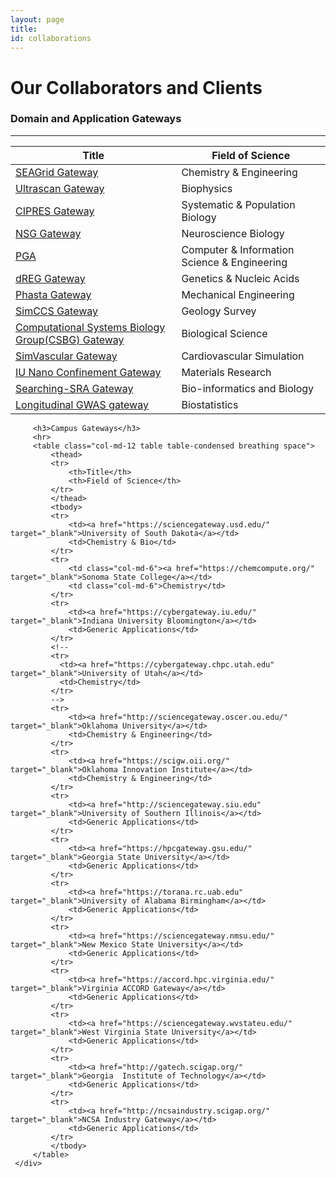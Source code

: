 ```yaml
---
layout: page
title:
id: collaborations
---
```

 
 <div class="row breathing-space">
     <div class="container">
         <h1 class="breathing-space">Our Collaborators and Clients</h1>
         <h3>Domain and Application Gateways</h3>
         <hr>
         <table class="col-md-12 table table-condensed breathing space">
             <thead>
             <tr> 
                 <th>Title</th>
                 <th>Field of Science</th>
             </tr>
             </thead>
             <tbody>
             <tr>
                 <td class="col-md-6"><a href="https://seagrid.org/" target="_blank">SEAGrid Gateway</a></td>
                 <td  class="col-md-6">Chemistry & Engineering</td>
             </tr>
             <tr>
                 <td><a href="http://wiki.bcf2.uthscsa.edu/limsv3/" target="_blank">Ultrascan Gateway</a></td>
                 <td>Biophysics</td>
             </tr>
             <tr>
                 <td><a href="https://www.phylo.org/" target="_blank">CIPRES Gateway</a></td>
                 <td>Systematic & Population Biology</td>
             </tr>
             <tr>
                 <td><a href="http://www.nsgportal.org/" target="_blank">NSG Gateway</a></td>
                 <td>Neuroscience Biology</td>
             </tr>
             <tr>
                 <td><a href="https://testdrive.airavata.org/" target="_blank">PGA</a></td>
                 <td>Computer & Information Science & Engineering</td>
             </tr>
             <tr>
                 <td><a href="https://dreg.dnasequence.org/" target="_blank">dREG Gateway</a></td>
                 <td>Genetics & Nucleic Acids</td>
             </tr>
             <tr>
                 <td><a href="https://phasta.scigap.org/" target="_blank">Phasta Gateway</a></td>
                 <td>Mechanical Engineering</td>
             </tr>
             <tr>
                 <td><a href="https://geosurveyiu.scigap.org/" target="_blank">SimCCS Gateway</a></td>
                 <td>Geology Survey</td>
             </tr>
             <tr>
                 <td><a href="https://sciencegateway.brylinski.org/" target="_blank">Computational Systems Biology Group(CSBG) Gateway</a></td>
                 <td>Biological Science</td>
             </tr>
             <tr>
                 <td><a href="https://gateway.simvascular.org/" target="_blank">SimVascular Gateway</a></td>
                 <td>Cardiovascular Simulation</td>
             </tr>
             <tr>
                 <td><a href="https://nanoconfinement.sciencegateways.iu.edu/" target="_blank">IU Nano Confinement Gateway</a></td>
                 <td>Materials Research</td>
             </tr>
             <tr>
                 <td><a href="http://searchsra.scigap.org/ " target="_blank">Searching-SRA Gateway</a></td>
                 <td>Bio-informatics and Biology</td>
             </tr>
             <tr>
                 <td><a href="http://js-156-155.jetstream-cloud.org/" target="_blank">Longitudinal GWAS gateway</a></td>
                 <td>Biostatistics</td>
             </tr>
             </tbody>
         </table>
 
         <h3>Campus Gateways</h3>
         <hr>
         <table class="col-md-12 table table-condensed breathing space">
             <thead>
             <tr>
                 <th>Title</th>
                 <th>Field of Science</th>
             </tr>
             </thead>
             <tbody>
             <tr>
                 <td><a href="https://sciencegateway.usd.edu/" target="_blank">University of South Dakota</a></td>
                 <td>Chemistry & Bio</td>
             </tr>
             <tr>
                 <td class="col-md-6"><a href="https://chemcompute.org/" target="_blank">Sonoma State College</a></td>
                 <td class="col-md-6">Chemistry</td>
             </tr>
             <tr>
                 <td><a href="https://cybergateway.iu.edu/" target="_blank">Indiana University Bloomington</a></td>
                 <td>Generic Applications</td>
             </tr>
             <!--
             <tr>
               <td><a href="https://cybergateway.chpc.utah.edu" target="_blank">University of Utah</a></td>
               <td>Chemistry</td>
             </tr>
             -->
             <tr>
                 <td><a href="http://sciencegateway.oscer.ou.edu/" target="_blank">Oklahoma University</a></td>
                 <td>Chemistry & Engineering</td>
             </tr>
             <tr>
                 <td><a href="https://scigw.oii.org/" target="_blank">Oklahoma Innovation Institute</a></td>
                 <td>Chemistry & Engineering</td>
             </tr>
             <tr>
                 <td><a href="http://sciencegateway.siu.edu" target="_blank">University of Southern Illinois</a></td>
                 <td>Generic Applications</td>
             </tr>
             <tr>
                 <td><a href="https://hpcgateway.gsu.edu/" target="_blank">Georgia State University</a></td>
                 <td>Generic Applications</td>
             </tr>
             <tr>
                 <td><a href="https://torana.rc.uab.edu" target="_blank">University of Alabama Birmingham</a></td>
                 <td>Generic Applications</td>
             </tr>
             <tr>
                 <td><a href="https://sciencegateway.nmsu.edu/" target="_blank">New Mexico State University</a></td>
                 <td>Generic Applications</td>
             </tr>
             <tr>
                 <td><a href="https://accord.hpc.virginia.edu/" target="_blank">Virginia ACCORD Gateway</a></td>
                 <td>Generic Applications</td>
             </tr>
             <tr>
                 <td><a href="https://sciencegateway.wvstateu.edu/" target="_blank">West Virginia State University</a></td>
                 <td>Generic Applications</td>
             </tr>
             <tr>
                 <td><a href="http://gatech.scigap.org/" target="_blank">Georgia  Institute of Technology</a></td>
                 <td>Generic Applications</td>
             </tr>
             <tr>
                 <td><a href="http://ncsaindustry.scigap.org/" target="_blank">NCSA Industry Gateway</a></td>
                 <td>Generic Applications</td>
             </tr>
             </tbody>
         </table>
     </div>
 </div>
 
 
 <!-- Bootstrap core JavaScript
 ================================================== -->
 <!-- Placed at the end of the document so the pages load faster -->
 <script src="js/jquery-1.9.1.min.js"></script>
 <script src="js/modernizr.custom.js"></script>
 <script src="js/masonry.pkgd.min.js"></script>
 <script src="js/bootstrap.min.js"></script>
 
 <script src="//assets.iu.edu/search/2.x/search.js"></script>
 <!--
 <script type="text/javascript"
   src="https://maps.googleapis.com/maps/api/js?key=AIzaSyDAe64UN6rxbgDo8hzspyTofIGXBiNcE_U&sensor=false">
 </script>
 -->
 
